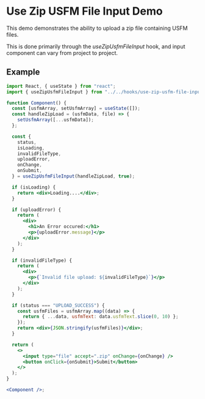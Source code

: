 # Use Zip USFM File Input Demo

This demo demonstrates the ability to upload a zip file containing USFM files.

This is done primarily through the _useZipUsfmFileInput_ hook, and input component can vary from project to project.

## Example

```jsx
import React, { useState } from "react";
import { useZipUsfmFileInput } from "../../hooks/use-zip-usfm-file-input.js";

function Component() {
  const [usfmArray, setUsfmArray] = useState([]);
  const handleZipLoad = (usfmData, file) => {
    setUsfmArray([...usfmData]);
  };

  const {
    status,
    isLoading,
    invalidFileType,
    uploadError,
    onChange,
    onSubmit,
  } = useZipUsfmFileInput(handleZipLoad, true);

  if (isLoading) {
    return <div>Loading....</div>;
  }

  if (uploadError) {
    return (
      <div>
        <h1>An Error occured:</h1>
        <p>{uploadError.message}</p>
      </div>
    );
  }

  if (invalidFileType) {
    return (
      <div>
        <p>{`Invalid file upload: ${invalidFileType}`}</p>
      </div>
    );
  }

  if (status === "UPLOAD_SUCCESS") {
    const usfmFiles = usfmArray.map((data) => {
      return { ...data, usfmText: data.usfmText.slice(0, 10) };
    });
    return <div>{JSON.stringify(usfmFiles)}</div>;
  }

  return (
    <>
      <input type="file" accept=".zip" onChange={onChange} />
      <button onClick={onSubmit}>Submit</button>
    </>
  );
}

<Component />;
```
